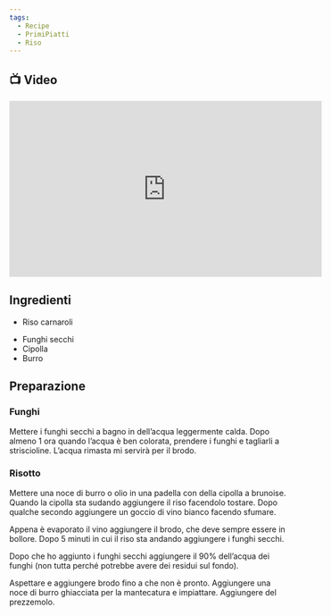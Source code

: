 ```yaml
---
tags:
  - Recipe
  - PrimiPiatti
  - Riso
---
```



## 📺 Video

<div class="iframe-container">
  <iframe width="560" height="315" src="https://www.youtube.com/embed/37O1eCrnIrw" title="YouTube video player" frameborder="0" allow="accelerometer; autoplay; clipboard-write; encrypted-media; gyroscope; picture-in-picture" allowfullscreen></iframe>
</div>

## Ingredienti
* Riso carnaroli
- Funghi secchi
- Cipolla
- Burro

## Preparazione

### Funghi

Mettere i funghi secchi a bagno in dell’acqua leggermente calda. Dopo almeno 1 ora quando l’acqua è ben colorata, prendere i funghi e tagliarli a striscioline. L’acqua rimasta mi servirà per il brodo.

### Risotto

Mettere una noce di burro o olio in una padella con della cipolla a brunoise. Quando la cipolla sta sudando aggiungere il riso facendolo tostare.
Dopo qualche secondo aggiungere un goccio di vino bianco facendo sfumare.

Appena è evaporato il vino aggiungere il brodo, che deve sempre essere in bollore. Dopo 5 minuti in cui il riso sta andando aggiungere i funghi secchi. 

Dopo che ho aggiunto i funghi secchi aggiungere il 90% dell’acqua dei funghi (non tutta perché potrebbe avere dei residui sul fondo).

Aspettare e aggiungere brodo fino a che non è pronto. Aggiungere una noce di burro ghiacciata per la mantecatura e impiattare.
Aggiungere del prezzemolo.